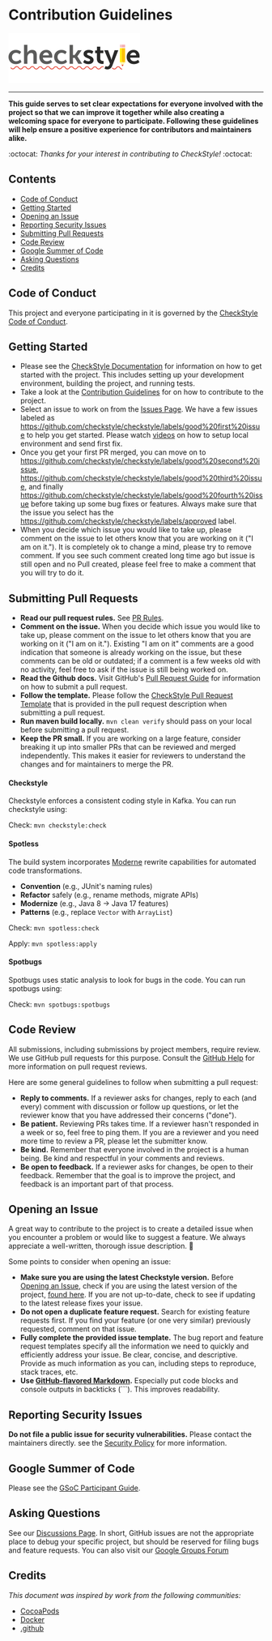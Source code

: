 # Contribution Guidelines

![](https://raw.githubusercontent.com/checkstyle/resources/master/img/checkstyle-logos/checkstyle-logo-260x99.png)

---------------------------------

**This guide serves to set clear expectations for everyone involved with the project so that
we can improve it together while also creating a welcoming space for everyone to participate.
Following these guidelines will help ensure a positive experience for contributors and
maintainers alike.**

:octocat: *Thanks for your interest in contributing to CheckStyle!* :octocat:

## Contents

- [Code of Conduct](#code-of-conduct)
- [Getting Started](#getting-started)
- [Opening an Issue](#opening-an-issue)
- [Reporting Security Issues](#reporting-security-issues)
- [Submitting Pull Requests](#submitting-pull-requests)
- [Code Review](#code-review)
- [Google Summer of Code](#google-summer-of-code)
- [Asking Questions](#asking-questions)
- [Credits](#credits)

## Code of Conduct

This project and everyone participating in it is governed by the
    [CheckStyle Code of Conduct](/.github/CODE_OF_CONDUCT.md).

## Getting Started

- Please see the [CheckStyle Documentation](https://checkstyle.org/beginning_development.html)
  for information on how to get started with the project. This includes setting up your
  development environment, building the project, and running tests.
- Take a look at the [Contribution Guidelines](https://checkstyle.org/contributing.html) for
  on how to contribute to the project.
- Select an issue to work on from the
  [Issues Page](https://github.com/checkstyle/checkstyle/issues). We
  have a few issues labeled as
  https://github.com/checkstyle/checkstyle/labels/good%20first%20issue to
  help you get started. Please watch [videos](https://www.youtube.com/playlist?list=PLHM9s_lN4X0hzOQ0sUmGdroxW0HfREAqj)
  on how to setup local environment and send first fix.
- Once you get your first PR merged, you can move on to
  https://github.com/checkstyle/checkstyle/labels/good%20second%20issue,
  https://github.com/checkstyle/checkstyle/labels/good%20third%20issue,
  and finally https://github.com/checkstyle/checkstyle/labels/good%20fourth%20issue
  before taking up some bug fixes or features. Always make sure that the issue you select
  has the https://github.com/checkstyle/checkstyle/labels/approved label.
- When you decide which issue you would like to take up,
  please comment on the issue to let others know that you are working on it ("I am on it.").
  It is completely ok to change a mind, please try to remove comment.
  If you see such comment created long time ago but issue is still open and no Pull created, please
  feel free to make a comment that you will try to do it.

## Submitting Pull Requests

- **Read our pull request rules.** See [PR Rules](https://github.com/checkstyle/checkstyle/wiki/PR-rules).
- **Comment on the issue.** When you decide which issue you would like to take up,
  please comment on the issue to let others know that you are working on it ("I am on it.").
  Existing "I am on it" comments are a good indication that someone is already working on the
  issue, but these comments can be old or outdated; if a comment is a few weeks old with no
  activity, feel free to ask if the issue is still being worked on.
- **Read the Github docs.** Visit GitHub's [Pull Request Guide](https://help.github.com/en/github/collaborating-with-issues-and-pull-requests/about-pull-requests)
  for information on how to submit a pull request.
- **Follow the template.** Please follow the [CheckStyle Pull Request Template](https://github.com/checkstyle/checkstyle/blob/master/.github/PULL_REQUEST_TEMPLATE.md)
  that is provided in the pull request description when submitting a pull request.
- **Run maven build locally.** `mvn clean verify` should pass on your local before
  submitting a pull request.
- **Keep the PR small.** If you are working on a large feature, consider breaking it up into
  smaller PRs that can be reviewed and merged independently. This makes it easier for
  reviewers to understand the changes and for maintainers to merge the PR.

#### Checkstyle
Checkstyle enforces a consistent coding style in Kafka.
You can run checkstyle using:

Check: `mvn checkstyle:check`

#### Spotless
The build system incorporates [Moderne](https://moderne.io/) rewrite capabilities
for automated code transformations.

- **Convention** (e.g., JUnit's naming rules)
- **Refactor** safely (e.g., rename methods, migrate APIs)
- **Modernize** (e.g., Java 8 → Java 17 features)
- **Patterns** (e.g., replace `Vector` with `ArrayList`)

Check: `mvn spotless:check`

Apply: `mvn spotless:apply`

#### Spotbugs
Spotbugs uses static analysis to look for bugs in the code.
You can run spotbugs using:

Check: `mvn spotbugs:spotbugs`

## Code Review

All submissions, including submissions by project members, require review. We use GitHub pull
requests for this purpose. Consult the [GitHub Help](https://help.github.com/en/github/collaborating-with-issues-and-pull-requests/about-pull-request-reviews)
for more information on pull request reviews.

Here are some general guidelines to follow when submitting a pull request:

- **Reply to comments.** If a reviewer asks for changes, reply to each
  (and every) comment with discussion or follow up questions, or let the reviewer know
  that you have addressed their concerns ("done").
- **Be patient.** Reviewing PRs takes time. If a reviewer hasn't responded in a week or so,
  feel free to ping them. If you are a reviewer and you need more time to review a PR, please
  let the submitter know.
- **Be kind.** Remember that everyone involved in the project is a human being. Be kind and
  respectful in your comments and reviews.
- **Be open to feedback.** If a reviewer asks for changes, be open to their feedback. Remember that
  the goal is to improve the project, and feedback is an important part of that process.

## Opening an Issue

A great way to contribute to the project is to create a detailed issue when you encounter
a problem or would like to suggest a feature. We always appreciate a well-written,
thorough issue description. :brain:

Some points to consider when opening an issue:

- **Make sure you are using the latest Checkstyle version.**
  Before [Opening an Issue](https://github.com/checkstyle/checkstyle/issues),
  check if you are using the latest version of the project,
  [found here](https://github.com/checkstyle/checkstyle/releases). If you are not up-to-date,
  check to see if updating to the latest release fixes your issue.
- **Do not open a duplicate feature request.** Search for existing feature requests first. If you
  find your feature (or one very similar) previously requested, comment on that issue.
- **Fully complete the provided issue template.** The bug report and feature request templates
  specify all the information we need to quickly and efficiently address your issue. Be clear,
  concise, and descriptive.
  Provide as much information as you can, including steps to reproduce, stack traces, etc.
- **Use [GitHub-flavored Markdown](https://help.github.com/en/github/writing-on-github/basic-writing-and-formatting-syntax).**
  Especially put code blocks and console outputs in backticks (```). This improves readability.

## Reporting Security Issues

**Do not file a public issue for security vulnerabilities.** Please contact the
maintainers directly.
see the [Security Policy](https://github.com/checkstyle/checkstyle/blob/master/SECURITY.md)
for more information.

## Google Summer of Code

Please see the [GSoC Participant Guide](https://github.com/checkstyle/checkstyle/blob/master/.github/GSOC.md).

## Asking Questions

See our [Discussions Page](https://github.com/checkstyle/checkstyle/discussions). In short, GitHub
issues are not the appropriate place to debug your specific project, but should be reserved
for filing bugs and feature requests. You can also visit our
[Google Groups Forum](https://groups.google.com/g/checkstyle-devel)

## Credits

*This document was inspired by work from the following communities:*

- [CocoaPods](https://github.com/CocoaPods/CocoaPods/blob/master/CONTRIBUTING.md)
- [Docker](https://github.com/moby/moby/blob/master/CONTRIBUTING.md)
- [.github](https://github.com/jessesquires/.github)
